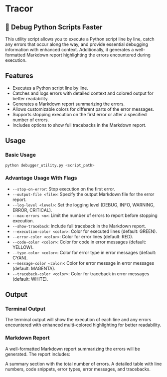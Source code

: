 # Tracor

## 🚀 Debug Python Scripts Faster

This utility script allows you to execute a Python script line by line, catch any errors that occur along the way, and provide essential debugging information with enhanced context. Additionally, it generates a well-formatted Markdown report highlighting the errors encountered during execution.

## Features

- Executes a Python script line by line.
- Catches and logs errors with detailed context and colored output for better readability.
- Generates a Markdown report summarizing the errors.
- Allows customizable colors for different parts of the error messages.
- Supports stopping execution on the first error or after a specified number of errors.
- Includes options to show full tracebacks in the Markdown report.

## Usage

### Basic Usage

```sh
python debugger_utility.py <script_path>
```

### Advantage Usage With Flags
* `--stop-on-error`: Stop execution on the first error.
* `--output-file <file>`: Specify the output Markdown file for the error report.
* `--log-level <level>`: Set the logging level (DEBUG, INFO, WARNING, ERROR, CRITICAL).
* `--max-errors <n>`: Limit the number of errors to report before stopping execution.
* `--show-traceback`: Include full traceback in the Markdown report.
* `--execution-color <color>`: Color for executed lines (default: GREEN).
* `--error-color <color>`: Color for error lines (default: RED).
* `--code-color <color>`: Color for code in error messages (default: YELLOW).
* `--type-color <color>`: Color for error type in error messages (default: CYAN).
* `--message-color <color>`: Color for error message in error messages (default: MAGENTA).
* `--traceback-color <color>`: Color for traceback in error messages (default: WHITE).

## Output
### Terminal Output
The terminal output will show the execution of each line and any errors encountered with enhanced multi-colored highlighting for better readability.

### Markdown Report
A well-formatted Markdown report summarizing the errors will be generated. The report includes:

A summary section with the total number of errors.
A detailed table with line numbers, code snippets, error types, error messages, and tracebacks.